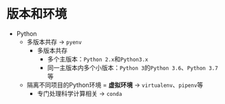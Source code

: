 # 版本和环境

* Python
  * 多版本共存 -> `pyenv`
    * 多版本共存
      * 多个主版本：`Python 2.x`和`Python3.x`
      * 同一主版本内多个小版本：`Python 3`的`Python 3.6`、`Python 3.7`等
  * 隔离不同项目的Python环境 = **虚拟环境** -> `virtualenv`、`pipenv`等
    * 专门处理科学计算相关 -> `conda`
